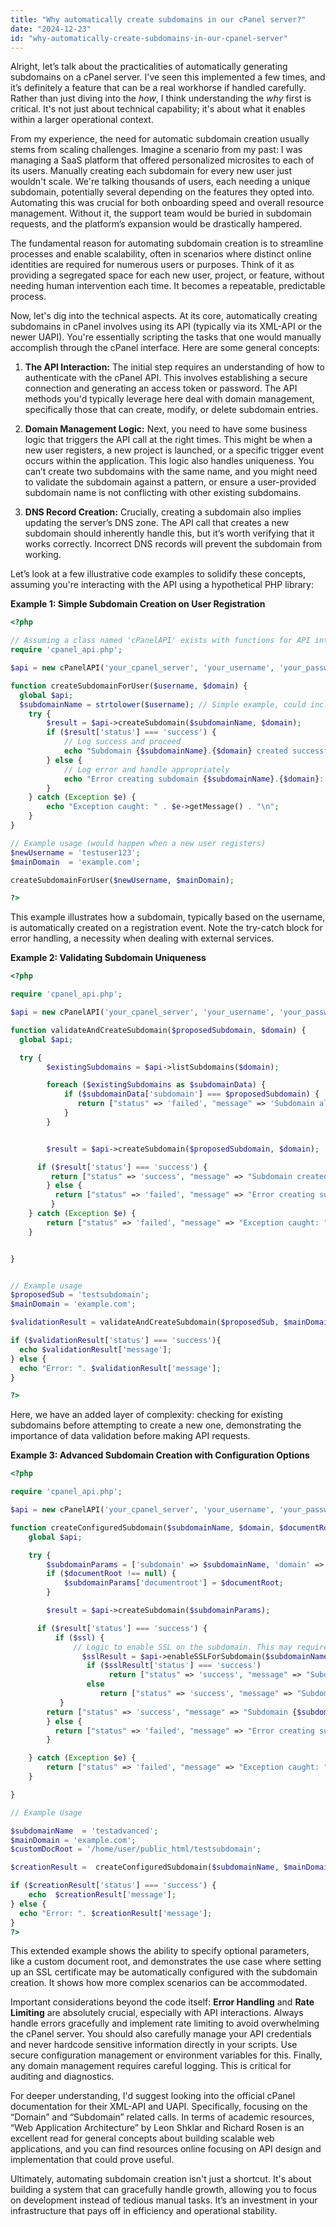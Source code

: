 ```yaml
---
title: "Why automatically create subdomains in our cPanel server?"
date: "2024-12-23"
id: "why-automatically-create-subdomains-in-our-cpanel-server"
---
```


Alright, let’s talk about the practicalities of automatically generating subdomains on a cPanel server. I've seen this implemented a few times, and it’s definitely a feature that can be a real workhorse if handled carefully. Rather than just diving into the *how*, I think understanding the *why* first is critical. It's not just about technical capability; it's about what it enables within a larger operational context.

From my experience, the need for automatic subdomain creation usually stems from scaling challenges. Imagine a scenario from my past: I was managing a SaaS platform that offered personalized microsites to each of its users. Manually creating each subdomain for every new user just wouldn't scale. We're talking thousands of users, each needing a unique subdomain, potentially several depending on the features they opted into. Automating this was crucial for both onboarding speed and overall resource management. Without it, the support team would be buried in subdomain requests, and the platform’s expansion would be drastically hampered.

The fundamental reason for automating subdomain creation is to streamline processes and enable scalability, often in scenarios where distinct online identities are required for numerous users or purposes. Think of it as providing a segregated space for each new user, project, or feature, without needing human intervention each time. It becomes a repeatable, predictable process.

Now, let's dig into the technical aspects. At its core, automatically creating subdomains in cPanel involves using its API (typically via its XML-API or the newer UAPI). You're essentially scripting the tasks that one would manually accomplish through the cPanel interface. Here are some general concepts:

1.  **The API Interaction:** The initial step requires an understanding of how to authenticate with the cPanel API. This involves establishing a secure connection and generating an access token or password. The API methods you'd typically leverage here deal with domain management, specifically those that can create, modify, or delete subdomain entries.

2.  **Domain Management Logic:** Next, you need to have some business logic that triggers the API call at the right times. This might be when a new user registers, a new project is launched, or a specific trigger event occurs within the application. This logic also handles uniqueness. You can’t create two subdomains with the same name, and you might need to validate the subdomain against a pattern, or ensure a user-provided subdomain name is not conflicting with other existing subdomains.

3.  **DNS Record Creation:** Crucially, creating a subdomain also implies updating the server’s DNS zone. The API call that creates a new subdomain should inherently handle this, but it’s worth verifying that it works correctly. Incorrect DNS records will prevent the subdomain from working.

Let’s look at a few illustrative code examples to solidify these concepts, assuming you're interacting with the API using a hypothetical PHP library:

**Example 1: Simple Subdomain Creation on User Registration**

```php
<?php

// Assuming a class named 'cPanelAPI' exists with functions for API interaction
require 'cpanel_api.php';

$api = new cPanelAPI('your_cpanel_server', 'your_username', 'your_password_or_token');

function createSubdomainForUser($username, $domain) {
  global $api;
  $subdomainName = strtolower($username); // Simple example, could include more complex logic
    try {
        $result = $api->createSubdomain($subdomainName, $domain);
        if ($result['status'] === 'success') {
            // Log success and proceed
            echo "Subdomain {$subdomainName}.{$domain} created successfully!\n";
        } else {
            // Log error and handle appropriately
            echo "Error creating subdomain {$subdomainName}.{$domain}: " . $result['error'] . "\n";
        }
    } catch (Exception $e) {
        echo "Exception caught: " . $e->getMessage() . "\n";
    }
}

// Example usage (would happen when a new user registers)
$newUsername = 'testuser123';
$mainDomain  = 'example.com';

createSubdomainForUser($newUsername, $mainDomain);

?>

```

This example illustrates how a subdomain, typically based on the username, is automatically created on a registration event. Note the try-catch block for error handling, a necessity when dealing with external services.

**Example 2: Validating Subdomain Uniqueness**

```php
<?php

require 'cpanel_api.php';

$api = new cPanelAPI('your_cpanel_server', 'your_username', 'your_password_or_token');

function validateAndCreateSubdomain($proposedSubdomain, $domain) {
  global $api;

  try {
        $existingSubdomains = $api->listSubdomains($domain);

        foreach ($existingSubdomains as $subdomainData) {
            if ($subdomainData['subdomain'] === $proposedSubdomain) {
               return ["status" => 'failed', "message" => 'Subdomain already exists'];
            }
        }


        $result = $api->createSubdomain($proposedSubdomain, $domain);

      if ($result['status'] === 'success') {
         return ["status" => 'success', "message" => "Subdomain created successfully"];
        } else {
          return ["status" => 'failed', "message" => "Error creating subdomain: " . $result['error'] ];
         }
    } catch (Exception $e) {
        return ["status" => 'failed', "message" => "Exception caught: " . $e->getMessage()];
    }


}


// Example usage
$proposedSub = 'testsubdomain';
$mainDomain = 'example.com';

$validationResult = validateAndCreateSubdomain($proposedSub, $mainDomain);

if ($validationResult['status'] === 'success'){
  echo $validationResult['message'];
} else {
  echo "Error: ". $validationResult['message'];
}

?>
```
Here, we have an added layer of complexity: checking for existing subdomains before attempting to create a new one, demonstrating the importance of data validation before making API requests.

**Example 3: Advanced Subdomain Creation with Configuration Options**
```php
<?php

require 'cpanel_api.php';

$api = new cPanelAPI('your_cpanel_server', 'your_username', 'your_password_or_token');

function createConfiguredSubdomain($subdomainName, $domain, $documentRoot = null, $ssl = false) {
    global $api;

    try {
        $subdomainParams = ['subdomain' => $subdomainName, 'domain' => $domain];
        if ($documentRoot !== null) {
            $subdomainParams['documentroot'] = $documentRoot;
        }

        $result = $api->createSubdomain($subdomainParams);

      if ($result['status'] === 'success') {
          if ($ssl) {
              // Logic to enable SSL on the subdomain. This may require additional API calls or other setup.
                $sslResult = $api->enableSSLForSubdomain($subdomainName, $domain);
                 if ($sslResult['status'] === 'success')
                      return ["status" => 'success', "message" => "Subdomain {$subdomainName}.{$domain} created and secured with SSL." ];
                 else
                    return ["status" => 'success', "message" => "Subdomain {$subdomainName}.{$domain} created but SSL setup failed." ];
           }
        return ["status" => 'success', "message" => "Subdomain {$subdomainName}.{$domain} created successfully."];
        } else {
          return ["status" => 'failed', "message" => "Error creating subdomain: " . $result['error'] ];
        }

    } catch (Exception $e) {
        return ["status" => 'failed', "message" => "Exception caught: " . $e->getMessage()];
    }

}

// Example Usage

$subdomainName  = 'testadvanced';
$mainDomain = 'example.com';
$customDocRoot = '/home/user/public_html/testsubdomain';

$creationResult =  createConfiguredSubdomain($subdomainName, $mainDomain, $customDocRoot, true);

if ($creationResult['status'] === 'success') {
    echo  $creationResult['message'];
} else {
  echo "Error: ". $creationResult['message'];
}
?>
```
This extended example shows the ability to specify optional parameters, like a custom document root, and demonstrates the use case where setting up an SSL certificate may be automatically configured with the subdomain creation. It shows how more complex scenarios can be accommodated.

Important considerations beyond the code itself: **Error Handling** and **Rate Limiting** are absolutely crucial, especially with API interactions. Always handle errors gracefully and implement rate limiting to avoid overwhelming the cPanel server. You should also carefully manage your API credentials and never hardcode sensitive information directly in your scripts. Use secure configuration management or environment variables for this. Finally, any domain management requires careful logging. This is critical for auditing and diagnostics.

For deeper understanding, I'd suggest looking into the official cPanel documentation for their XML-API and UAPI. Specifically, focusing on the “Domain” and “Subdomain” related calls. In terms of academic resources, “Web Application Architecture” by Leon Shklar and Richard Rosen is an excellent read for general concepts about building scalable web applications, and you can find resources online focusing on API design and implementation that could prove useful.

Ultimately, automating subdomain creation isn't just a shortcut. It's about building a system that can gracefully handle growth, allowing you to focus on development instead of tedious manual tasks. It’s an investment in your infrastructure that pays off in efficiency and operational stability.
